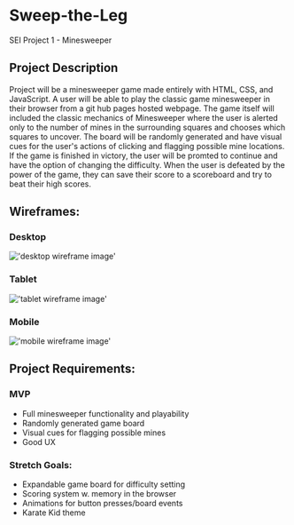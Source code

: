 # Sweep-the-Leg
SEI Project 1 - Minesweeper

## Project Description
Project will be a minesweeper game made entirely with HTML, CSS, and JavaScript. A user will be able to play the classic game minesweeper in their browser from a git hub pages hosted webpage. The game itself will included the classic mechanics of Minesweeper where the user is alerted only to the number of mines in the surrounding squares and chooses which squares to uncover. The board will be randomly generated and have visual cues for the user's actions of clicking and flagging possible mine locations. If the game is finished in victory, the user will be promted to continue and have the option of changing the difficulty. When the user is defeated by the power of the game, they can save their score to a scoreboard and try to beat their high scores. 


## Wireframes:
### Desktop
!['desktop wireframe image'](https://i.imgur.com/Tj6tZFY.png)

### Tablet
!['tablet wireframe image'](https://i.imgur.com/CqFbRqD.png)

### Mobile
!['mobile wireframe image'](https://i.imgur.com/LMSoSiQ.png)


## Project Requirements:
### MVP
- Full minesweeper functionality and playability
- Randomly generated game board
- Visual cues for flagging possible mines
- Good UX

### Stretch Goals:
- Expandable game board for difficulty setting
- Scoring system w. memory in the browser
- Animations for button presses/board events
- Karate Kid theme